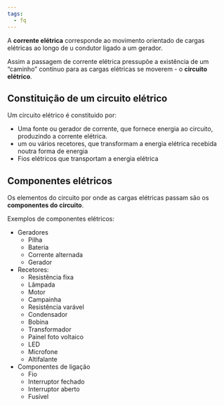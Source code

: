 ```yaml
---
tags:
  - fq
---
```


A **corrente elétrica** corresponde ao movimento orientado de cargas elétricas ao longo de u condutor ligado a um gerador.

Assim a passagem de corrente elétrica pressupõe a existência de um “caminho” contínuo para as cargas elétricas se moverem - o **circuito elétrico**.

## Constituição de um circuito elétrico

Um circuito elétrico é constituido por:
- Uma fonte ou gerador de corrente, que fornece energia ao circuito, produzindo a corrente elétrica.
- um ou vários recetores, que transformam a energia elétrica recebida noutra forma de energia
- Fios elétricos que transportam a energia elétrica

## Componentes elétricos
Os elementos do circuito por onde as cargas elétricas passam são os **componentes do circuito**.

Exemplos de componentes elétricos:
- Geradores
	- Pilha
	- Bateria
	- Corrente alternada
	- Gerador
- Recetores:
	- Resistência fixa
	- Lâmpada
	- Motor
	- Campainha
	- Resistência varável
	- Condensador
	- Bobina
	- Transformador
	- Painel foto voltaico
	- LED
	- Microfone
	- Altifalante
- Componentes de ligação
	- Fio
	- Interruptor fechado
	- Interruptor aberto
	- Fusível

